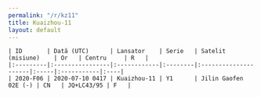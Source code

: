 ```yaml
---
permalink: "/r/kz11"
title: Kuaizhou-11
layout: default
---
```


    | ID       | Dată (UTC)      | Lansator    | Serie   | Satelit (misiune)    | Or   | Centru     | R   |
    |:---------|:----------------|:------------|:--------|:---------------------|:-----|:-----------|:----|
    | 2020-F06 | 2020-07-10 0417 | Kuaizhou-11 | Y1      | Jilin Gaofen 02E (-) | CN   | JQ+LC43/95 | F   |

